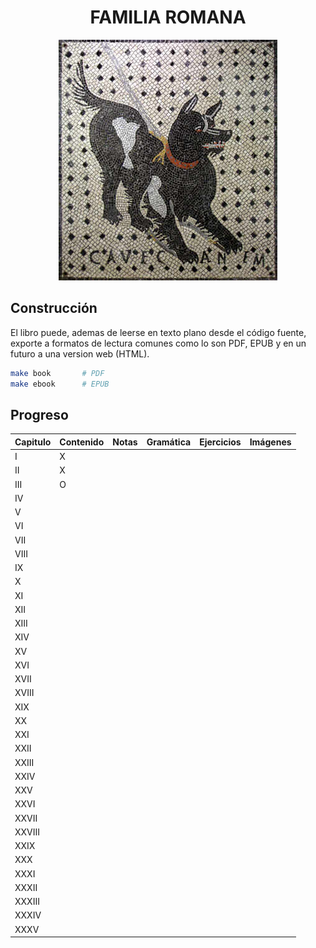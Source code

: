 <div align="center">

# FAMILIA ROMANA

![](images/cave_canem.png)

</div>

## Construcción

El libro puede, ademas de leerse en texto plano desde el código fuente, exporte a formatos de lectura comunes como lo son PDF, EPUB y en un futuro a una version web (HTML).

```bash
make book       # PDF
make ebook      # EPUB
```

## Progreso

| Capitulo | Contenido | Notas | Gramática | Ejercicios | Imágenes |
|----------|-----------|-------|-----------|------------|----------|
| I        | X         |       |           |            |          |
| II       | X         |       |           |            |          |
| III      | O         |       |           |            |          |
| IV       |           |       |           |            |          |
| V        |           |       |           |            |          |
| VI       |           |       |           |            |          |
| VII      |           |       |           |            |          |
| VIII     |           |       |           |            |          |
| IX       |           |       |           |            |          |
| X        |           |       |           |            |          |
| XI       |           |       |           |            |          |
| XII      |           |       |           |            |          |
| XIII     |           |       |           |            |          |
| XIV      |           |       |           |            |          |
| XV       |           |       |           |            |          |
| XVI      |           |       |           |            |          |
| XVII     |           |       |           |            |          |
| XVIII    |           |       |           |            |          |
| XIX      |           |       |           |            |          |
| XX       |           |       |           |            |          |
| XXI      |           |       |           |            |          |
| XXII     |           |       |           |            |          |
| XXIII    |           |       |           |            |          |
| XXIV     |           |       |           |            |          |
| XXV      |           |       |           |            |          |
| XXVI     |           |       |           |            |          |
| XXVII    |           |       |           |            |          |
| XXVIII   |           |       |           |            |          |
| XXIX     |           |       |           |            |          |
| XXX      |           |       |           |            |          |
| XXXI     |           |       |           |            |          |
| XXXII    |           |       |           |            |          |
| XXXIII   |           |       |           |            |          |
| XXXIV    |           |       |           |            |          |
| XXXV     |           |       |           |            |          |


















